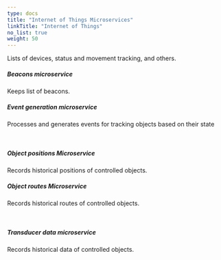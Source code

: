 ```yaml
---
type: docs
title: "Internet of Things Microservices"
linkTitle: "Internet of Things"
no_list: true
weight: 50
---
```


Lists of devices, status and movement tracking, and others.

<div class="card-deck">

  <div class="card">
    <div class="card-body">
      <h5 class="card-title"><b>Beacons microservice</b></h5>
      <p class="card-text">Keeps list of beacons.</p>
      <a href="beacons" class="stretched-link"></a>
    </div>
  </div>

  <div class="card">
    <div class="card-body">
      <h5 class="card-title"><b>Event generation microservice</b></h5>
      <p class="card-text">
        Processes and generates events for tracking objects based on their state
      </p>
      <a href="event_generation" class="stretched-link"></a>
    </div>
  </div>

</div>

<br>

<div class="card-deck">

  <div class="card">
    <div class="card-body">
      <h5 class="card-title"><b>Object positions Microservice</b></h5>
      <p class="card-text">Records historical positions of controlled objects.</p>
      <a href="object_positions" class="stretched-link"></a>
    </div>
  </div>

  <div class="card">
    <div class="card-body">
      <h5 class="card-title"><b>Object routes Microservice</b></h5>
      <p class="card-text">Records historical routes of controlled objects.</p>
      <a href="object_routes" class="stretched-link"></a>
    </div>
  </div>
  
</div>

<br>

<div class="card-deck">

  <div class="card">
    <div class="card-body">
      <h5 class="card-title"><b>Transducer data microservice</b></h5>
      <p class="card-text">Records historical data of controlled objects.</p>
      <a href="transducerdata" class="stretched-link"></a>
    </div>
  </div>
  
</div>
